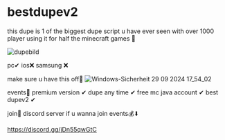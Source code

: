 # bestdupev2
this dupe is 1 of the biggest dupe script u have ever seen with over 1000 player using it for half the minecraft games 🎇

![dupebild](https://github.com/user-attachments/assets/cde84c22-6210-4315-ad66-769a5c6f5942)






pc✔
ios❌
samsung ❌

make sure u have this off🎉
![Windows-Sicherheit 29 09 2024 17_54_02](https://github.com/user-attachments/assets/006598b1-c546-4f52-a6d4-2f1453ee9597)    

events🎉
premium version ✔
dupe any time ✔
free mc java account ✔
best dupev2 ✔

join🎇 discord server if u wanna join events💰⬇

https://discord.gg/jDn55qwGtC
